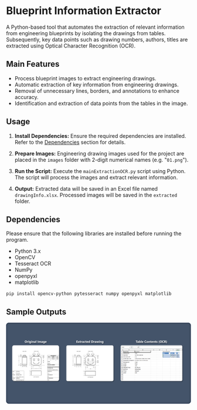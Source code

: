 # Blueprint Information Extractor

A Python-based tool that automates the extraction of relevant information from engineering blueprints by isolating the drawings from tables. Subsequently, key data points such as drawing numbers, authors, titles are extracted using Optical Character Recognition (OCR).

## Main Features

- Process blueprint images to extract engineering drawings.
- Automatic extraction of key information from engineering drawings.
- Removal of unnecessary lines, borders, and annotations to enhance  accuracy.
- Identification and extraction of data points from the tables in the image.

## Usage

1. **Install Dependencies:** Ensure the required dependencies are installed. Refer to the [Dependencies](#dependencies) section for details.

2. **Prepare Images:** Engineering drawing images used for the project are placed in the `images` folder with 2-digit numerical names (e.g. "`01.png`").

3. **Run the Script:** Execute the `mainExtractionOCR.py` script using Python. The script will process the images and extract relevant information.

4. **Output:** Extracted data will be saved in an Excel file named `drawingInfo.xlsx`. Processed images will be saved in the `extracted` folder.

## Dependencies

Please ensure that the following libraries are installed before running the program.
- Python 3.x
- OpenCV
- Tesseract OCR
- NumPy
- openpyxl
- matplotlib

```properties
pip install opencv-python pytesseract numpy openpyxl matplotlib
```

## Sample Outputs
![Sample outputs for engineering drawing extractor](images/drawing-extraction-sample.png)
